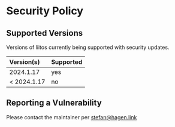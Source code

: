 # Security Policy

## Supported Versions

Versions of liitos currently being supported with security updates.

| Version(s)  | Supported |
|:------------|:----------|
| 2024.1.17   | yes       |
| < 2024.1.17 | no        |

## Reporting a Vulnerability

Please contact the maintainer per stefan@hagen.link
